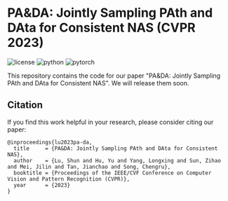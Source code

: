 # PA&DA: Jointly Sampling PAth and DAta for Consistent NAS (CVPR 2023)

![license](https://img.shields.io/badge/License-MIT-brightgreen)
![python](https://img.shields.io/badge/Python-3.8-blue)
![pytorch](https://img.shields.io/badge/PyTorch-1.9-orange)

This repository contains the code for our paper "PA&DA: Jointly Sampling PAth and DAta for Consistent NAS". We will release them soon.


## Citation
If you find this work helpful in your research, please consider citing our paper:
```
@inproceedings{lu2023pa-da,
  title     = {PA&DA: Jointly Sampling PAth and DAta for Consistent NAS},
  author    = {Lu, Shun and Hu, Yu and Yang, Longxing and Sun, Zihao and Mei, Jilin and Tan, Jianchao and Song, Chengru},
  booktitle = {Proceedings of the IEEE/CVF Conference on Computer Vision and Pattern Recognition (CVPR)},
  year      = {2023}
}
```
